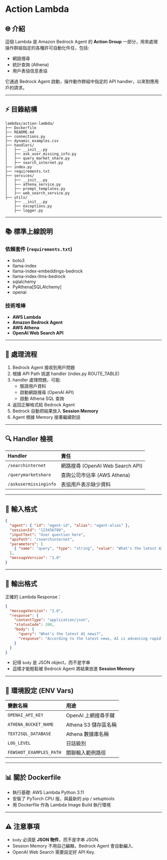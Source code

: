 # Action Lambda

## 🌐 介紹

這個 Lambda 是 Amazon Bedrock Agent 的 **Action Group** 一部分，用來處理操作群組指定的各種許可自動化件任，包括:

- 網路搜尋
- 統計查詢 (Athena)
- 用戶表協信息表協

它通過 Bedrock Agent 啟動，操作動作群組中指定的 API handler，以來對應用戶的請求。

---

## ⚡ 目錄結構

```plaintext
lambdas/action-lambda/
├── Dockerfile
├── README.md
├── connections.py
├── dynamic_examples.csv
├── handlers/
│   ├── __init__.py
│   ├── ask_user_missing_info.py
│   ├── query_market_share.py
│   ├── search_internet.py
├── index.py
├── requirements.txt
├── services/
│   ├── __init__.py
│   ├── athena_service.py
│   ├── prompt_templates.py
│   ├── web_search_service.py
├── utils/
    ├── __init__.py
    ├── exceptions.py
    ├── logger.py
```

---

## 📚 標準上線說明

### 依賴套件 (`requirements.txt`)
- boto3
- llama-index
- llama-index-embeddings-bedrock
- llama-index-llms-bedrock
- sqlalchemy
- PyAthena[SQLAlchemy]
- openai

### 技術堆棒
- **AWS Lambda**
- **Amazon Bedrock Agent**
- **AWS Athena**
- **OpenAI Web Search API**


---

## 🔄 處理流程

1. Bedrock Agent 接收到用戶問題
2. 根據 API Path 挑選 handler (index.py ROUTE_TABLE)
3. handler 處理問題，可能:
   - 驗證用戶資料
   - 啟動網路搜尋 (OpenAI API)
   - 啟動 Athena SQL 查詢
4. 返回正解格式給 Bedrock Agent
5. Bedrock 自動把結果放入 **Session Memory**
6. Agent 根據 Memory 接著繼續對話

---

## 🔍 Handler 檢視

| Handler | 責任 |
|:--------|:--------|
| `/searchinternet` | 網路搜尋 (OpenAI Web Search API) |
| `/querymarketshare` | 查詢公司市佔率 (AWS Athena) |
| `/askusermissinginfo` | 表協用戶表示缺少資料 |


---

## 📅 輸入格式

```json
{
  "agent": { "id": "agent-id", "alias": "agent-alias" },
  "sessionId": "123456789",
  "inputText": "User question here",
  "apiPath": "/searchinternet",
  "parameters": [
    { "name": "query", "type": "string", "value": "What's the latest AI news?" }
  ],
  "messageVersion": "1.0"
}
```


---

## 🚀 輸出格式

正確的 Lambda Response：

```json
{
  "messageVersion": "1.0",
  "response": {
    "contentType": "application/json",
    "statusCode": 200,
    "body": {
      "query": "What's the latest AI news?",
      "response": "According to the latest news, AI is advancing rapidly..."
    }
  }
}
```

- 記得 `body` 是 JSON object，而不是字串
- 這樣才能輕鬆被 Bedrock Agent 將結果放進 **Session Memory**

---

## 🔧 環境設定 (ENV Vars)

| 變數名稱 | 用途 |
|:----------|:-----|
| `OPENAI_API_KEY` | OpenAI 上網搜尋手鍵 |
| `ATHENA_BUCKET_NAME` | Athena S3 儲存區名稱 |
| `TEXT2SQL_DATABASE` | Athena 數據庫名稱 |
| `LOG_LEVEL` | 日誌級別 |
| `FEWSHOT_EXAMPLES_PATH` | 關聯輸入範例路徑 |


---

## 📊 關於 Dockerfile

- 執行基礎: AWS Lambda Python 3.11
- 安裝了 PyTorch CPU 版，與最新的 pip / setuptools
- 用 Dockerfile 作為 Lambda Image Build 執行環境


---

## ⚠️ 注意事項

- `body` 必須是 **JSON 物件**，而不是字串 JSON.
- Session Memory 不用自己編輯，Bedrock Agent 會自動編入.
- OpenAI Web Search 需要設定好 API Key.